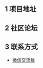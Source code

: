 ## 1 项目地址

<VPBanner
  title="1Panel"
  content="现代化、开源的 Linux 服务器运维管理面板"
  logo="/favicon.png"
  :actions='[
    {
      text: "官网",
      link:"https://1panel.cn",
    },
    {
      text: "仓库",
      link: "https://github.com/1Panel-dev/1Panel",
      type: "default",
    },
  ]'
/>

## 2 社区论坛

<VPBanner
  title="飞致云官方开源社区论坛"
  content="大家可以在这里搜索、咨询、讨论问题，发表自己的见解与想法。"
  logo="https://bbs.fit2cloud.com/uploads/default/optimized/1X/45a64ba9dc447d9aa003da87bfab0f8a75064f02_2_32x32.png"
  :actions='[
    {
      text: "官网",
      link:"https://bbs.fit2cloud.com/c/1p",
    }
  ]'
/>

## 3 联系方式

- [微信交流群](https://bbs.fit2cloud.com/t/topic/2147)